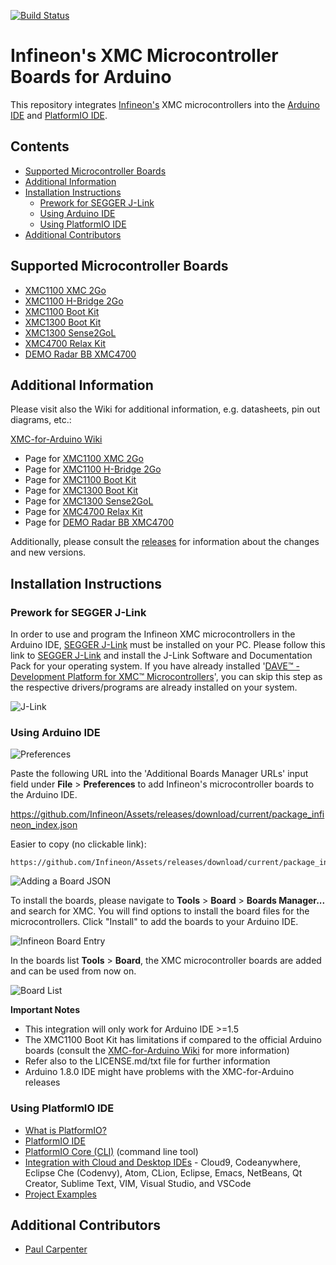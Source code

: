 [![Build Status](https://travis-ci.org/Infineon/XMC-for-Arduino.svg?branch=master)](https://travis-ci.org/Infineon/XMC-for-Arduino)
# Infineon's XMC Microcontroller Boards for Arduino

This repository integrates [Infineon's](https://www.infineon.com/) XMC microcontrollers into the [Arduino IDE](https://www.arduino.cc/en/main/software) and [PlatformIO IDE](https://platformio.org/platformio-ide?utm_source=github&utm_medium=xmc-for-arduino).

## Contents
- [Supported Microcontroller Boards](#supported-microcontroller-boards)
- [Additional Information](#additional-information)
- [Installation Instructions](#installation-instructions)
  * [Prework for SEGGER J-Link](#prework-for-segger-j-link)
  * [Using Arduino IDE](#using-arduino-ide)
  * [Using PlatformIO IDE](#using-platformio-ide)
- [Additional Contributors](#additional-contributors)

## Supported Microcontroller Boards

* [XMC1100 XMC 2Go](https://www.infineon.com/cms/en/product/evaluation-boards/kit_xmc_2go_xmc1100_v1/)
* [XMC1100 H-Bridge 2Go](https://www.infineon.com/cms/de/product/evaluation-boards/h-bridge-kit-2go/)
* [XMC1100 Boot Kit](https://www.infineon.com/cms/en/product/evaluation-boards/kit_xmc11_boot_001/)
* [XMC1300 Boot Kit](https://www.infineon.com/cms/de/product/evaluation-boards/kit_xmc13_boot_001/)
* [XMC1300 Sense2GoL](https://www.infineon.com/cms/de/product/evaluation-boards/demo-sense2gol/)
* [XMC4700 Relax Kit](https://www.infineon.com/cms/en/product/evaluation-boards/kit_xmc47_relax_v1/)
* [DEMO Radar BB XMC4700](https://www.infineon.com/cms/en/product/evaluation-boards/demo-sense2gol-pulse/)


## Additional Information

Please visit also the Wiki for additional information, e.g. datasheets, pin out diagrams, etc.:

[XMC-for-Arduino Wiki](https://github.com/Infineon/XMC-for-Arduino/wiki)

* Page for [XMC1100 XMC 2Go](https://github.com/Infineon/XMC-for-Arduino/wiki/XMC-2Go)
* Page for [XMC1100 H-Bridge 2Go](https://github.com/Infineon/XMC-for-Arduino/wiki/XMC1100-H%E2%80%90Bridge-2Go)
* Page for [XMC1100 Boot Kit](https://github.com/Infineon/XMC-for-Arduino/wiki/XMC1100-Boot-Kit)
* Page for [XMC1300 Boot Kit](https://github.com/Infineon/XMC-for-Arduino/wiki/XMC1300-Boot-Kit)
* Page for [XMC1300 Sense2GoL](https://github.com/Infineon/XMC-for-Arduino/wiki/XMC1300-Sense2GoL)
* Page for [XMC4700 Relax Kit](https://github.com/Infineon/XMC-for-Arduino/wiki/XMC4700-Relax-Kit)
* Page for [DEMO Radar BB XMC4700](https://github.com/Infineon/XMC-for-Arduino/wiki/DEMO-Radar-BB-XMC4700)

Additionally, please consult the [releases](https://github.com/Infineon/XMC-for-Arduino/releases) for information about the changes and new versions.

## Installation Instructions

### Prework for SEGGER J-Link

In order to use and program the Infineon XMC microcontrollers in the Arduino IDE, [SEGGER J-Link](https://www.segger.com/downloads/jlink) must be installed on your PC. Please follow this link to [SEGGER J-Link](https://www.segger.com/downloads/jlink) and install the J-Link Software and Documentation Pack for your operating system.
If you have already installed '[DAVE™ - Development Platform for XMC™ Microcontrollers](https://infineoncommunity.com/dave-download_ID645)', you can skip this step as the respective drivers/programs are already installed on your system.

![J-Link](https://raw.githubusercontent.com/infineon/assets/master/Pictures/J-Link_Packages.png)

### Using Arduino IDE

![Preferences](https://raw.githubusercontent.com/infineon/assets/master/Pictures/Preferences.png)

Paste the following URL into the 'Additional Boards Manager URLs' input field under **File** > **Preferences** to add Infineon's microcontroller boards to the Arduino IDE.

https://github.com/Infineon/Assets/releases/download/current/package_infineon_index.json

Easier to copy (no clickable link):

```
https://github.com/Infineon/Assets/releases/download/current/package_infineon_index.json
```

![Adding a Board JSON](https://raw.githubusercontent.com/infineon/assets/master/Pictures/Preferences_JSON.png)

To install the boards, please navigate to **Tools** > **Board** > **Boards Manager...** and search for XMC. You will find options to install the board files for the microcontrollers. Click "Install" to add the boards to your Arduino IDE.

![Infineon Board Entry](https://raw.githubusercontent.com/infineon/assets/master/Pictures/Boards_Manager_Entry.png)

In the boards list **Tools** > **Board**, the XMC microcontroller boards are added and can be used from now on.

![Board List](https://raw.githubusercontent.com/infineon/assets/master/Pictures/Board_List.png)

**Important Notes**

* This integration will only work for Arduino IDE >=1.5
* The XMC1100 Boot Kit has limitations if compared to the official Arduino boards (consult the [XMC-for-Arduino Wiki](https://github.com/Infineon/XMC-for-Arduino/wiki) for more information)
* Refer also to the LICENSE.md/txt file for further information
* Arduino 1.8.0 IDE might have problems with the XMC-for-Arduino releases

### Using PlatformIO IDE

- [What is PlatformIO?](http://docs.platformio.org/en/latest/what-is-platformio.html?utm_source=github&utm_medium=xmc-for-arduino)
- [PlatformIO IDE](http://platformio.org/platformio-ide?utm_source=github&utm_medium=xmc-for-arduino)
- [PlatformIO Core (CLI)](http://docs.platformio.org/en/latest/core.html?utm_source=github&utm_medium=xmc-for-arduino) (command line tool)
- [Integration with Cloud and Desktop IDEs](http://docs.platformio.org/en/latest/ide.html?utm_source=github&utm_medium=xmc-for-arduino) -
  Cloud9, Codeanywhere, Eclipse Che (Codenvy), Atom, CLion, Eclipse, Emacs, NetBeans, Qt Creator, Sublime Text, VIM, Visual Studio, and VSCode
- [Project Examples](https://github.com/Infineon/platformio-infineonxmc/tree/master/examples)

## Additional Contributors

* [Paul Carpenter](https://github.com/techpaul)
